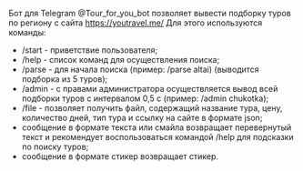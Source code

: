 Бот для Telegram @Tour_for_you_bot позволяет вывести подборку туров по региону с сайта https://youtravel.me/
Для этого используются команды:
- /start - приветствие пользователя;
- /help - список команд для осуществления поиска;
- /parse - для начала поиска (пример: /parse altai) (выводится подборка из 5 туров);
- /admin - с правами администратора осуществляется вывод всей подборки туров с интервалом 0,5 с (пример: /admin chukotka); 
- /file - позволяет получить файл, содержащий название тура, цену, количество дней, тип тура и ссылку на сайте в формате json;
- сообщение в формате текста или смайла возвращает перевернутый текст и рекомендует  воспользоваться командой /help для подсказки по поиску туров;
- сообщение в формате стикер возвращает стикер.

